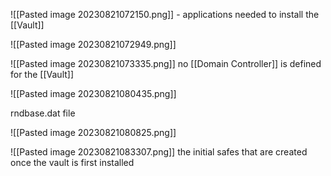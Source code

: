 ![[Pasted image 20230821072150.png]] - applications needed to install the [[Vault]]

![[Pasted image 20230821072949.png]]

![[Pasted image 20230821073335.png]] 
no [[Domain Controller]] is defined for the [[Vault]]

![[Pasted image 20230821080435.png]]

rndbase.dat file

![[Pasted image 20230821080825.png]]

![[Pasted image 20230821083307.png]]
the initial safes that are created once the vault is first installed
